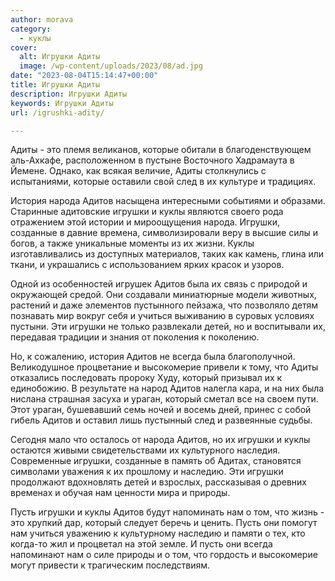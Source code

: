 ```yaml
---
author: morava
category:
  - куклы
cover:
  alt: Игрушки Адиты
  image: /wp-content/uploads/2023/08/ad.jpg
date: "2023-08-04T15:14:47+00:00"
title: Игрушки Адиты
description: Игрушки Адиты
keywords: Игрушки Адиты
url: /igrushki-adity/

---
```

Адиты \- это племя великанов, которые обитали в благоденствующем аль-Ахкафе, расположенном в пустыне Восточного Хадрамаута в Йемене. Однако, как всякая величие, Адиты столкнулись с испытаниями, которые оставили свой след в их культуре и традициях.

История народа Адитов насыщена интересными событиями и образами. Старинные адитовские игрушки и куклы являются своего рода отражением этой истории и мироощущения народа. Игрушки, созданные в давние времена, символизировали веру в высшие силы и богов, а также уникальные моменты из их жизни. Куклы изготавливались из доступных материалов, таких как камень, глина или ткани, и украшались с использованием ярких красок и узоров.

Одной из особенностей игрушек Адитов была их связь с природой и окружающей средой. Они создавали миниатюрные модели животных, растений и даже элементов пустынного пейзажа, что позволяло детям познавать мир вокруг себя и учиться выживанию в суровых условиях пустыни. Эти игрушки не только развлекали детей, но и воспитывали их, передавая традиции и знания от поколения к поколению.

Но, к сожалению, история Адитов не всегда была благополучной. Великодушное процветание и высокомерие привели к тому, что Адиты отказались последовать пророку Худу, который призывал их к единобожию. В результате на народ Адитов налегла кара, и на них была нислана страшная засуха и ураган, который сметал все на своем пути. Этот ураган, бушевавший семь ночей и восемь дней, принес с собой гибель Адитов и оставил лишь пустынный след и развеянные судьбы.

Сегодня мало что осталось от народа Адитов, но их игрушки и куклы остаются живыми свидетельствами их культурного наследия. Современные игрушки, созданные в память об Адитах, становятся символами уважения к их прошлому и наследию. Эти игрушки продолжают вдохновлять детей и взрослых, рассказывая о древних временах и обучая нам ценности мира и природы.

Пусть игрушки и куклы Адитов будут напоминать нам о том, что жизнь \- это хрупкий дар, который следует беречь и ценить. Пусть они помогут нам учиться уважению к культурному наследию и памяти о тех, кто когда-то жил и процветал на этой земле. И пусть они всегда напоминают нам о силе природы и о том, что гордость и высокомерие могут привести к трагическим последствиям.
